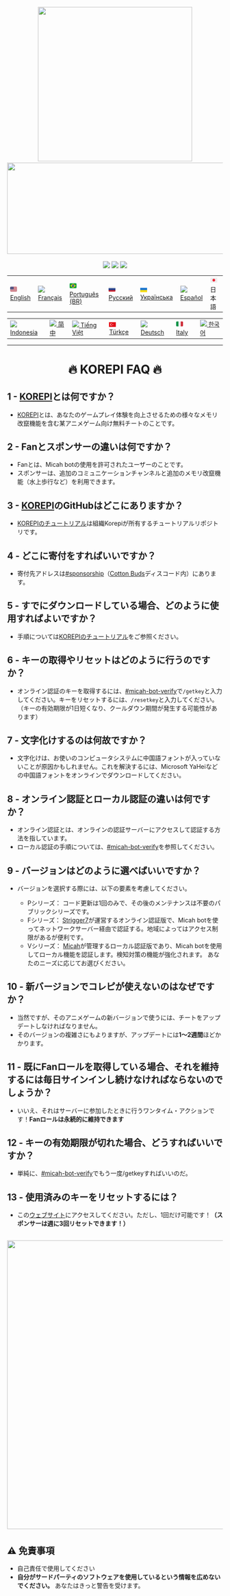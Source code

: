 <p align="center">
  <a href="#"><img width="360" height="360" src="https://media.discordapp.net/attachments/1033549666769449002/1107009612210765955/matches.png"></a>
  <a href="#"><img width="650" height="213" src="https://media.discordapp.net/attachments/1126893908597669989/1147375262980382790/image.png"></a>
</p>

<p align="center">
	<a href="https://github.com/Korepi/keyauth-cpp-library/releases"><img src="https://img.shields.io/github/downloads/Korepi/keyauth-cpp-library/total.svg?style=for-the-badge&color=darkcyan"></a>
	<a href="https://github.com/Korepi/Korepi/graphs/contributors"><img src="https://img.shields.io/github/contributors/Korepi/Korepi?style=for-the-badge&color=darkcyan"></a>
	<a href="https://discord.gg/korek"><img src="https://img.shields.io/discord/440536354544156683?label=Discord&logo=discord&style=for-the-badge&color=darkviolet"></a>
</p>

<div align="center">
<table>
  <tr>
    <td valign="center"><a href="README.md"><img src="https://github.com/twitter/twemoji/blob/master/assets/svg/1f1fa-1f1f8.svg" width="16"/> English</td>
    <td valign="center"><a href="README_fr-fr.md"><img src="https://em-content.zobj.net/thumbs/160/twitter/154/flag-for-france_1f1eb-1f1f7.png" width="16"/> Français</td>
    <td valign="center"><a href="README_pt-br.md"><img src="https://github.com/twitter/twemoji/blob/master/assets/svg/1f1e7-1f1f7.svg" width="16"/> Português (BR)</td>
    <td valign="center"><a href="README_ru-ru.md"><img src="https://github.com/twitter/twemoji/blob/master/assets/svg/1f1f7-1f1fa.svg" width="16"/> Русский</a></td>
    <td valign="center"><a href="README_ua-ua.md"><img src="https://github.com/Andrew1397/Ukraine/blob/main/Flag_of_Ukraine.png" width="16"/> Українська</a></td>
    <td valign="center"><a href="README_es-cl.md"><img src="https://twemoji.maxcdn.com/v/13.0.0/svg/1f1e6-1f1f7.svg" width="16"/> Español</td>
    <td valign="center"><img src="https://github.com/twitter/twemoji/blob/master/assets/svg/1f1ef-1f1f5.svg" width="16"/> 日本語</td>
  </tr>
</table>
</div>
<div align="center">
<table>
  <tr>
    <td valign="center"><a href="README_id-id.md"><img src="https://em-content.zobj.net/thumbs/120/twitter/351/flag-indonesia_1f1ee-1f1e9.png" width="16"/> Indonesia</td>
    <td valign="center"><a href="README_zh-cn.md"><img src="https://em-content.zobj.net/thumbs/120/twitter/351/flag-china_1f1e8-1f1f3.png" width="16"/> 简中</a></td> 
    <td valign="center"><a href="README_vi-vn.md"><img src="https://em-content.zobj.net/thumbs/120/twitter/351/flag-vietnam_1f1fb-1f1f3.png" width="16"/> Tiếng Việt </a></td>
    <td valign="center"><a href="README_tr-tr.md"><img src="https://raw.githubusercontent.com/hampusborgos/country-flags/ba2cf4101bf029d2ada26da2f95121de74581a4d/svg/tr.svg" width="16"/> Türkçe </a></td>
    <td valign="center"><a href="README_de-de.md"><img src="https://cdn.jsdelivr.net/gh/twitter/twemoji/assets/svg/1f1e9-1f1ea.svg" width="16"/> Deutsch</td>
    <td valign="center"><a href="README_it-it.md"><img src="https://github.com/twitter/twemoji/blob/master/assets/svg/1f1ee-1f1f9.svg" width="16"/> Italy</a></td>
    <td valign="center"><a href="README_ko-kr.md"><img src="https://em-content.zobj.net/source/twitter/53/flag-for-south-korea_1f1f0-1f1f7.png" width="16"/> 한국어</td>
  </tr>
</table>
</div>
	    
---
<div align="center">
  
# 🔥 KOREPI FAQ 🔥

</div>

## 1 - [KOREPI](https://github.com/Korepi/Korepi)とは何ですか？

- [KOREPI](https://github.com/Korepi/Korepi)とは、あなたのゲームプレイ体験を向上させるための様々なメモリ改竄機能を含む某アニメゲーム向け無料チートのことです。

## 2 - Fanとスポンサーの違いは何ですか？

- Fanとは、Micah botの使用を許可されたユーザーのことです。
- スポンサーは、追加のコミュニケーションチャンネルと追加のメモリ改竄機能（水上歩行など）を利用できます。

## 3 - [KOREPI](https://github.com/Korepi/Korepi)のGitHubはどこにありますか？

- [KOREPIのチュートリアル](https://github.com/Korepi/Korepi-Tutorial)は組織Korepiが所有するチュートリアルリポジトリです。

## 4 - どこに寄付をすればいいですか？

- 寄付先アドレスは⁠[#sponsorship](https://discord.com/channels/1069057220802781265/1097565269985071205)（[Cotton Buds](https://discord.gg/cottonbuds)ディスコード内）にあります。

## 5 - すでにダウンロードしている場合、どのように使用すればよいですか？

- 手順については[KOREPIのチュートリアル](https://github.com/Korepi/Korepi-Tutorial)をご参照ください。

## 6 - キーの取得やリセットはどのように行うのですか？

- オンライン認証のキーを取得するには、⁠[#micah-bot-verify](https://discord.com/channels/1069057220802781265/1109781322005741658)で`/getkey`と入力してください。キーをリセットするには、`/resetkey`と入力してください。（キーの有効期限が1日短くなり、クールダウン期間が発生する可能性があります）

## 7 - 文字化けするのは何故ですか？

- 文字化けは、お使いのコンピュータシステムに中国語フォントが入っていないことが原因かもしれません。これを解決するには、Microsoft YaHeiなどの中国語フォントをオンラインでダウンロードしてください。

## 8 - オンライン認証とローカル認証の違いは何ですか？

- オンライン認証とは、オンラインの認証サーバーにアクセスして認証する方法を指しています。
- ローカル認証の手順については、[#micah-bot-verify](https://discord.com/channels/1069057220802781265/1109781322005741658)を参照してください。

## 9 - バージョンはどのように選べばいいですか？

- バージョンを選択する際には、以下の要素を考慮してください。

   + Pシリーズ： コード更新は1回のみで、その後のメンテナンスは不要のパブリックシリーズです。
   + Fシリーズ：  [Strigger7](https://github.com/Strigger7)が運営するオンライン認証版で、Micah botを使ってネットワークサーバー経由で認証する。地域によってはアクセス制限があるが便利です。
   + Vシリーズ： [Micah](https://github.com/Micah123321)が管理するローカル認証版であり、Micah botを使用してローカル機能を認証します。検知対策の機能が強化されます。
   あなたのニーズに応じてお選びください。

## 10 - 新バージョンでコレピが使えないのはなぜですか？

- 当然ですが、そのアニメゲームの新バージョンで使うには、チートをアップデートしなければなりません。
- そのバージョンの複雑さにもよりますが、アップデートには**1～2週間**ほどかかります。

## 11 - 既にFanロールを取得している場合、それを維持するには毎日サインインし続けなければならないのでしょうか？

- いいえ、それはサーバーに参加したときに行うワンタイム・アクションです！**Fanロールは永続的に維持できます**

## 12 - キーの有効期限が切れた場合、どうすればいいですか？
- 単純に、⁠[#micah-bot-verify](https://discord.com/channels/1069057220802781265/1109781322005741658)でもう一度/getkeyすればいいのだ。

## 13 - 使用済みのキーをリセットするには？

- この[ウェブサイト](https://keyauth.cc/panel/Strigger/Korepi)にアクセスしてください。ただし、1回だけ可能です！**（スポンサーは週に3回リセットできます！）**

<a href="#"><img width="913" height="673" src="https://media.discordapp.net/attachments/1105689707058307142/1147112629798703165/image.png"></a>
---

## ⚠ 免責事項
- 自己責任で使用してください
- **自分がサードパーティのソフトウェアを使用しているという情報を広めないでください。** あなたはきっと警告を受けます。
